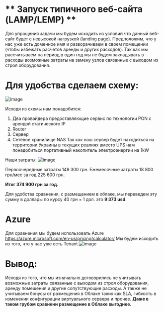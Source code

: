 # ** Запуск типичного веб-сайта (LAMP/LEMP) **

Для упрощения задачи мы будем исходить из условий что данный веб-сайт будет с невысокой нагрузкой (landing page). Предположим, что у нас уже есть доменное имя и разворачиваем в своем помещении (чтобы избежать расчетов аренды и других расходов).  Так как мы рассчитываем на период в один год мы не будем закладывать в расходы возможные затраты на замену узлов связанные с выходом из строя оборудования.

# Для удобства сделаем схему:

![image](https://user-images.githubusercontent.com/85619391/206423892-23667866-dd7f-41a6-82bd-63468adf2def.png)

Исходя из схемы нам понадобится:
1.	Два провайдера предоставляющие сервис по технологии PON с арендой статического IP
2.	Router
3.	Сервер
4.	Сетевое хранилище NAS
Так как наш сервер будет находиться на территории Украины в текущих реалиях вместо UPS нам понадобиться портативный накопитель электроэнергии на 1kW

Наши затраты:
![image](https://user-images.githubusercontent.com/85619391/206424924-f8d9727c-b823-4ce0-b7fd-945282b3cd2f.png)

Первоочередные затраты 149 300 грн.
Ежемесячные затраты 18 800 грн/мес за год 225 600 грн.

**Итог 374 900 грн за год.**

Для удобства сравнения, с размещением в облаке, мы переведем эту сумму в доллары по курсу 40 грн = 1 дол. это **9 373 usd**.

# Azure
Для сравнения мы будем использовать Azure https://azure.microsoft.com/en-us/pricing/calculator/
Мы будем исходить из того, что у нас уже есть Tenant
![image](https://user-images.githubusercontent.com/85619391/206425434-cf4a25d3-e2e9-4f2a-b1a4-b179e4bb9bbb.png)

# Вывод: 
Исходя из того, что мы изначально договорились не учитывать возможные затраты связанные с выходом из строя оборудования, аренду помещения и другие сопутствующие расходы. А также не учитываем бонусы от размещения в Облаке таких как SLA, гибкость в изменении конфигурации виртуального сервера и прочее. 
**Даже в таком грубом сравнени размещение в Облаке выгоднее.**
